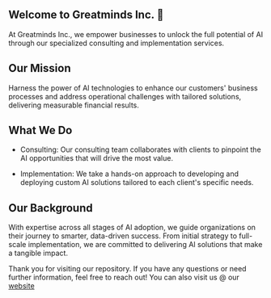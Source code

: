 ## Welcome to Greatminds Inc. 👋 
At Greatminds Inc., we empower businesses to unlock the full potential of AI through our specialized consulting and implementation services.


## Our Mission
Harness the power of AI technologies to enhance our customers' business processes and address operational challenges with tailored solutions, delivering measurable financial results.


## What We Do

- Consulting: Our consulting team collaborates with clients to pinpoint the AI opportunities that will drive the most value.

- Implementation: We take a hands-on approach to developing and deploying custom AI solutions tailored to each client's specific needs.


## Our Background

With expertise across all stages of AI adoption, we guide organizations on their journey to smarter, data-driven success. From initial strategy to full-scale implementation, we are committed to delivering AI solutions that make a tangible impact.




Thank you for visiting our repository. If you have any questions or need further information, feel free to reach out! 
You can also visit us @ our [website](www.greatminds-inc.com)
